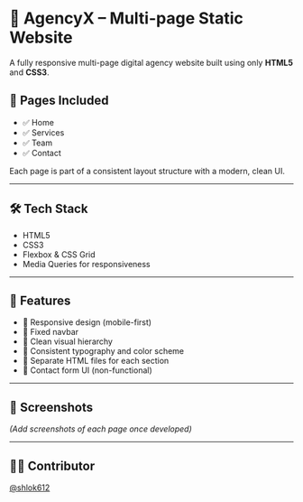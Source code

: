 # 🏢 AgencyX – Multi-page Static Website

A fully responsive multi-page digital agency website built using only **HTML5** and **CSS3**.

## 📄 Pages Included

- ✅ Home
- ✅ Services
- ✅ Team
- ✅ Contact

Each page is part of a consistent layout structure with a modern, clean UI.

---

## 🛠️ Tech Stack

- HTML5
- CSS3
- Flexbox & CSS Grid
- Media Queries for responsiveness

---

## 🎯 Features

- 🔹 Responsive design (mobile-first)
- 🔹 Fixed navbar
- 🔹 Clean visual hierarchy
- 🔹 Consistent typography and color scheme
- 🔹 Separate HTML files for each section
- 🔹 Contact form UI (non-functional)

---

## 📸 Screenshots

_(Add screenshots of each page once developed)_

---

## 👨‍💻 Contributor

[@shlok612](https://github.com/shlok612)

